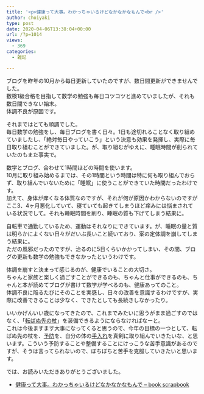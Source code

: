 ```yaml
---
title: '<p>健康って大事。わかっちゃいるけどなかなかなもんで<br />'
author: choiyaki
type: post
date: 2020-04-06T13:38:04+00:00
url: /?p=1014
views:
  - 369
categories:
  - 雑記

---
```

ブログを昨年の10月から毎日更新していたのですが、数日間更新ができませんでした。  
数検1級合格を目指して数学の勉強も毎日コツコツと進めていましたが、それも数日間できない始末。  
体調不良が原因です。

それまではとても順調でした。  
毎日数学の勉強をし、毎日ブログを書く日々。1日も途切れることなく取り組めていましたし、「絶対毎日やっていこう」という決意も効果を発揮し、実際に毎日取り組むことができていました。が、取り組むがゆえに、睡眠時間が削られていたのもまた事実で。

数学とブログ、合わせて1時間ほどの時間を使います。  
10月に取り組み始めるまでは、その1時間という時間は特に何も取り組んでおらず、取り組んでいないために「睡眠」に使うことができていた時間だったわけです。  
加えて、身体が痒くなる体質なのですが、それが何が原因かわからないのですがここ3、4ヶ月悪化していて、寝ていても起きてしまうほど痒みには悩まされている状況でして。それも睡眠時間を削り、睡眠の質も下げてしまう結果に。

自転車で通勤しているため、運動はそれなりにできています。が、睡眠の量と質は明らかによくない日々がだいぶ長いこと続いており、案の定体調を崩してしまう結果に。  
ただの風邪だったのですが、治るのに5日くらいかかってしまい、その間、ブログの更新も数学の勉強もできなかったというわけです。

体調を崩すと決まって感じるのが、健康でいることの大切さ。  
ちゃんと家族と楽しく過ごすことができるのも、ちゃんと仕事ができるのも、ちゃんと本が読めてブログが書けて数学が学べるのも、健康あってのこと。  
体調不良に陥るたびにそのことを実感し、日々の改善を意識するわけですが、実際に改善できることは少なく、できたとしても長続きしなかったり。

いいかげんいい歳になってきたので、これまでみたいに思うがまま過ごすのではなく、「[転ばぬ先の杖][1]」を装備できるようにならなければなーと。  
これは今後ますます大事になってくると思うので、今年の目標の一つとして、転ばぬ先の杖を、[予防][2]を、自分の体の[手入れ][3]を真剣に取り組んでいきたいな、と思います。こういう予防することや整備することにけっこうな苦手意識があるのですが、そうは言ってられないので、ぼちぼちと苦手を克服していきたいと思います。

では、お読みいただきありがとうございました。

  * [健康って大事。わかっちゃいるけどなかなかなもんで &#8211; book scrapbook][4]

 [1]: https://scrapbox.io/choiyaki-hondana/%E8%BB%A2%E3%81%B0%E3%81%AC%E5%85%88%E3%81%AE%E6%9D%96
 [2]: https://scrapbox.io/choiyaki-hondana/%E4%BA%88%E9%98%B2
 [3]: https://scrapbox.io/choiyaki-hondana/%E6%89%8B%E5%85%A5%E3%82%8C
 [4]: https://scrapbox.io/choiyaki-hondana/%E5%81%A5%E5%BA%B7%E3%81%A3%E3%81%A6%E5%A4%A7%E4%BA%8B%E3%80%82%E3%82%8F%E3%81%8B%E3%81%A3%E3%81%A1%E3%82%83%E3%81%84%E3%82%8B%E3%81%91%E3%81%A9%E3%81%AA%E3%81%8B%E3%81%AA%E3%81%8B%E3%81%AA%E3%82%82%E3%82%93%E3%81%A7